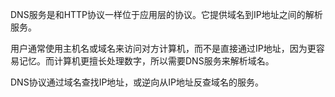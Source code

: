 DNS服务是和HTTP协议一样位于应用层的协议。它提供域名到IP地址之间的解析服务。

用户通常使用主机名或域名来访问对方计算机，而不是直接通过IP地址，因为更容易记忆。而计算机更擅长处理数字，所以需要DNS服务来解析域名。

DNS协议通过域名查找IP地址，或逆向从IP地址反查域名的服务。